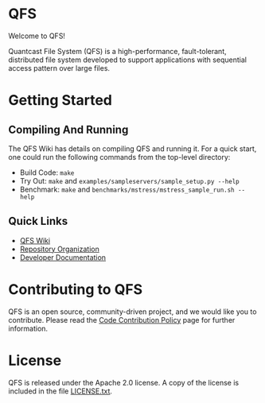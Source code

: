 QFS
===

Welcome to QFS!

Quantcast File System (QFS) is a high-performance, fault-tolerant, distributed file system developed to support applications with sequential access pattern over large files.


Getting Started
===============

Compiling And Running
---------------------

The QFS Wiki has details on compiling QFS and running it. For a quick start, one could run the following commands from the top-level directory:

* Build Code:
  `make`
* Try Out:
    `make` and `examples/sampleservers/sample_setup.py --help`
* Benchmark: 
    `make` and `benchmarks/mstress/mstress_sample_run.sh --help`

Quick Links
-----------

* [QFS Wiki](http://github.com/quantcast/qfs/wiki)
* [Repository Organization](https://github.com/quantcast/qfs/wiki/Repository-Organization)
* [Developer Documentation](https://github.com/quantcast/qfs/wiki/Developer-Documentation)

Contributing to QFS
===================

QFS is an open source, community-driven project, and we would like you to contribute. Please read the [Code Contribution Policy]() page for further information.

License
=======

QFS is released under the Apache 2.0 license. A copy of the license is included in the file [LICENSE.txt](https://github.com/quantcast/qfs/blob/master/LICENSE.txt).

